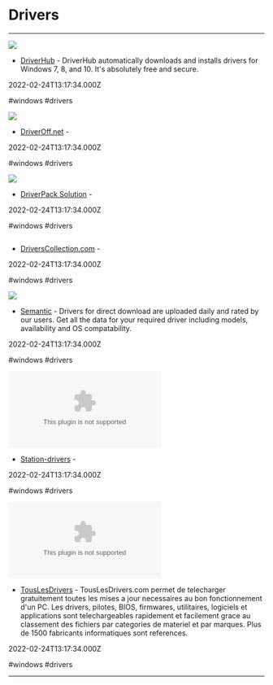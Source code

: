 # Drivers

---

![](https://rdl.ink/render/https%3A%2F%2Fwww.drvhub.net)

- [DriverHub](https://www.drvhub.net) - DriverHub automatically downloads and installs drivers for Windows 7, 8, and 10. It's absolutely free and secure.

2022-02-24T13:17:34.000Z

#windows #drivers

![](https://rdl.ink/render/https%3A%2F%2Fdriveroff.net)

- [DriverOff.net](https://driveroff.net) - 

2022-02-24T13:17:34.000Z

#windows #drivers

![](https://static.driverpack.io/pic/logo-og.png)

- [DriverPack Solution](https://driverpack.io) - 

2022-02-24T13:17:34.000Z

#windows #drivers

![]()

- [DriversCollection.com](https://driverscollection.com) - 

2022-02-24T13:17:34.000Z

#windows #drivers

![](https://rdl.ink/render/https%3A%2F%2Fsemantic.gs)

- [Semantic](https://semantic.gs) - Drivers for direct download are uploaded daily and rated by our users. Get all the data for your required driver including models, availability and OS compatability.

2022-02-24T13:17:34.000Z

#windows #drivers

![](https://rdl.ink/render/https%3A%2F%2Fwww.station-drivers.com)

- [Station-drivers](https://www.station-drivers.com) - 

2022-02-24T13:17:34.000Z

#windows #drivers

![](https://rdl.ink/render/https%3A%2F%2Fwww.touslesdrivers.com)

- [TousLesDrivers](https://www.touslesdrivers.com) - TousLesDrivers.com permet de telecharger gratuitement toutes les mises a jour necessaires au bon fonctionnement d'un PC. Les drivers, pilotes, BIOS, firmwares, utilitaires, logiciels et applications sont telechargeables rapidement et facilement grace au classement des fichiers par categories de materiel et par marques. Plus de 1500 fabricants informatiques sont references.

2022-02-24T13:17:34.000Z

#windows #drivers

---

